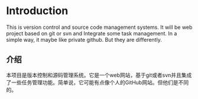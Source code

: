 # Introduction
This is version control and source code management systems. It will be web project based on git or svn and Integrate some task management. In a simple way, it maybe like private github. But they are differently.
## 介绍
本项目是版本控制和源码管理系统。它是一个web网站，基于git或者svn并且集成了一些任务管理功能。简单说，它可能有点像个人的GitHub网站。但他们是不同的。
